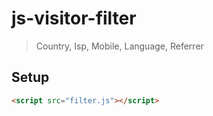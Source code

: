 # js-visitor-filter

> Country, Isp, Mobile, Language, Referrer

## Setup

```html
<script src="filter.js"></script>
```

